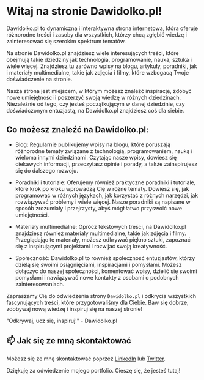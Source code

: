 # Witaj na stronie Dawidolko.pl!

Dawidolko.pl to dynamiczna i interaktywna strona internetowa, która oferuje różnorodne treści i zasoby dla wszystkich, którzy chcą zgłębić wiedzę i zainteresować się szerokim spektrum tematów.

Na stronie Dawidolko.pl znajdziesz wiele interesujących treści, które obejmują takie dziedziny jak technologia, programowanie, nauka, sztuka i wiele więcej. Znajdziesz tu zarówno wpisy na blogu, artykuły, poradniki, jak i materiały multimedialne, takie jak zdjęcia i filmy, które wzbogacą Twoje doświadczenie na stronie.

Nasza strona jest miejscem, w którym możesz znaleźć inspirację, zdobyć nowe umiejętności i poszerzyć swoją wiedzę w różnych dziedzinach. Niezależnie od tego, czy jesteś początkującym w danej dziedzinie, czy doświadczonym entuzjastą, na Dawidolko.pl znajdziesz coś dla siebie.

## Co możesz znaleźć na Dawidolko.pl:

- Blog: Regularnie publikujemy wpisy na blogu, które poruszają różnorodne tematy związane z technologią, programowaniem, nauką i wieloma innymi dziedzinami. Czytając nasze wpisy, dowiesz się ciekawych informacji, przeczytasz opinie i porady, a także zainspirujesz się do dalszego rozwoju.

- Poradniki i tutoriale: Oferujemy również praktyczne poradniki i tutoriale, które krok po kroku wprowadzą Cię w różne tematy. Dowiesz się, jak programować w różnych językach, jak korzystać z różnych narzędzi, jak rozwiązywać problemy i wiele więcej. Nasze poradniki są napisane w sposób zrozumiały i przejrzysty, abyś mógł łatwo przyswoić nowe umiejętności.

- Materiały multimedialne: Oprócz tekstowych treści, na Dawidolko.pl znajdziesz również materiały multimedialne, takie jak zdjęcia i filmy. Przeglądając te materiały, możesz odkrywać piękno sztuki, zapoznać się z inspirującymi projektami i rozwijać swoją kreatywność.

- Społeczność: Dawidolko.pl to również społeczność entuzjastów, którzy dzielą się swoimi osiągnięciami, inspiracjami i pomysłami. Możesz dołączyć do naszej społeczności, komentować wpisy, dzielić się swoimi pomysłami i nawiązywać nowe kontakty z osobami o podobnych zainteresowaniach.

Zapraszamy Cię do odwiedzenia strony `Dawidolko.pl` i odkrycia wszystkich fascynujących treści, które przygotowaliśmy dla Ciebie. Baw się dobrze, zdobywaj nową wiedzę i inspiruj się na naszej stronie!

"Odkrywaj, ucz się, inspiruj!" - Dawidolko.pl
## 📫 Jak się ze mną skontaktować

Możesz się ze mną skontaktować poprzez [LinkedIn](https://www.linkedin.com/in/dawidolko) lub [Twitter](https://twitter.com/dawidolko).

Dziękuję za odwiedzenie mojego portfolio. Cieszę się, że jesteś tutaj!
